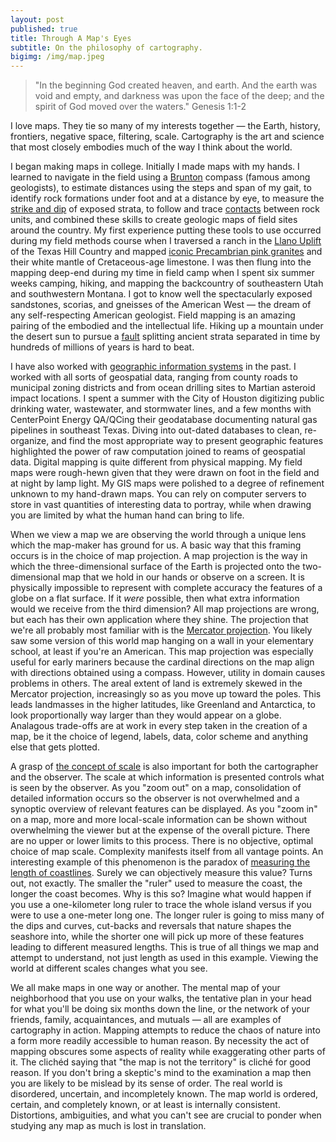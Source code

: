 ```yaml
---
layout: post
published: true
title: Through A Map's Eyes
subtitle: On the philosophy of cartography.
bigimg: /img/map.jpeg
---
```

>"In the beginning God created heaven, and earth. And the earth was void and empty, and darkness was upon the face of the deep; and the spirit of God moved over the waters." Genesis 1:1-2

I love maps. They tie so many of my interests together — the Earth, history, frontiers, negative space, filtering, scale. Cartography is the art and science that most closely embodies much of the way I think about the world.

I began making maps in college. Initially I made maps with my hands. I learned to navigate in the field using a [Brunton](https://en.wikipedia.org/wiki/Brunton,_Inc.) compass (famous among geologists), to estimate distances using the steps and span of my gait, to identify rock formations under foot and at a distance by eye, to measure the [strike and dip](https://en.wikipedia.org/wiki/Strike_and_dip) of exposed strata, to follow and trace [contacts](https://geologylearn.blogspot.com/2017/04/geologic-contacts.html) between rock units, and combined these skills to create geologic maps of field sites around the country. My first experience putting these tools to use occurred during my field methods course when I traversed a ranch in the [Llano Uplift](https://en.wikipedia.org/wiki/Llano_Uplift) of the Texas Hill Country and mapped [iconic Precambrian pink granites](https://texashillcountry.com/story-texas-pink-granite/) and their white mantle of Cretaceous-age limestone. I was then flung into the mapping deep-end during my time in field camp when I spent six summer weeks camping, hiking, and mapping the backcountry of southeastern Utah and southwestern Montana. I got to know well the spectacularly exposed sandstones, scorias, and gneisses of the American West — the dream of any self-respecting American geologist. Field mapping is an amazing pairing of the embodied and the intellectual life. Hiking up a mountain under the desert sun to pursue a [fault](https://www.usgs.gov/faqs/what-a-fault-and-what-are-different-types?qt-news_science_products=0#qt-news_science_products) splitting ancient strata separated in time by hundreds of millions of years is hard to beat.

I have also worked with [geographic information systems](https://en.wikipedia.org/wiki/Geographic_information_system) in the past. I worked with all sorts of geospatial data, ranging from county roads to municipal zoning districts and from ocean drilling sites to Martian asteroid impact locations. I spent a summer with the City of Houston digitizing public drinking water, wastewater, and stormwater lines, and a few months with CenterPoint Energy QA/QCing their geodatabase documenting natural gas pipelines in southeast Texas. Diving into out-dated databases to clean, re-organize, and find the most appropriate way to present geographic features highlighted the power of raw computation joined to reams of geospatial data. Digital mapping is quite different from physical mapping. My field maps were rough-hewn given that they were drawn on foot in the field and at night by lamp light. My GIS maps were polished to a degree of refinement unknown to my hand-drawn maps. You can rely on computer servers to store in vast quantities of interesting data to portray, while when drawing you are limited by what the human hand can bring to life.

When we view a map we are observing the world through a unique lens which the map-maker has ground for us. A basic way that this framing occurs is in the choice of map projection. A map projection is the way in which the three-dimensional surface of the Earth is projected onto the two-dimensional map that we hold in our hands or observe on a screen. It is physically impossible to represent with complete accuracy the features of a globe on a flat surface. If it *were* possible, then what extra information would we receive from the third dimension? All map projections are wrong, but each has their own application where they shine. The projection that we're all probably most familiar with is the [Mercator projection](https://www.britannica.com/science/Mercator-projection). You likely saw some version of this world map hanging on a wall in your elementary school, at least if you're an American. This map projection was especially useful for early mariners because the cardinal directions on the map align with directions obtained using a compass.  However, utility in domain causes problems in others. The areal extent of land is extremely skewed in the Mercator projection, increasingly so as you move up toward the poles. This leads landmasses in the higher latitudes, like Greenland and Antarctica, to look proportionally way larger than they would appear on a globe. Analagous trade-offs are at work in every step taken in the creation of a map, be it the choice of legend, labels, data, color scheme and anything else that gets plotted.

A grasp of [the concept of scale](https://valerio.substack.com/p/scale-in-the-earth-system) is also important for both the cartographer and the observer. The scale at which information is presented controls what is seen by the observer. As you "zoom out" on a map, consolidation of detailed information occurs so the observer is not overwhelmed and a synoptic overview of relevant features can be displayed. As you "zoom in" on a map, more and more local-scale information can be shown without overwhelming the viewer but at the expense of the overall picture. There are no upper or lower limits to this process. There is no objective, optimal choice of map scale. Complexity manifests itself from all vantage points. An interesting example of this phenomenon is the paradox of [measuring the length of coastlines](https://en.wikipedia.org/wiki/Coastline_paradox). Surely we can objectively measure this value? Turns out, not exactly. The smaller the "ruler" used to measure the coast, the longer the coast becomes. Why is this so? Imagine what would happen if you use a one-kilometer long ruler to trace the whole island versus if you were to use a one-meter long one. The longer ruler is going to miss many of the dips and curves, cut-backs and reversals that nature shapes the seashore into, while the shorter one will pick up more of these features leading to different measured lengths. This is true of all things we map and attempt to understand, not just length as used in this example. Viewing the world at different scales changes what you see.

We all make maps in one way or another. The mental map of your neighborhood that you use on your walks, the tentative plan in your head for what you'll be doing six months down the line, or the network of your friends, family, acquaintances, and mutuals — all are examples of cartography in action. Mapping attempts to reduce the chaos of nature into a form more readily accessible to human reason. By necessity the act of mapping obscures some aspects of reality while exaggerating other parts of it. The clichéd saying that "the map is not the territory" is cliché for good reason. If you don't bring a skeptic's mind to the examination a map then you are likely to be mislead by its sense of order. The real world is disordered, uncertain, and incompletely known. The map world is ordered, certain, and completely known, or at least is internally consistent. Distortions, ambiguities, and what you can't see are crucial to ponder when studying any map as much is lost in translation.
